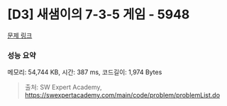 # [D3] 새샘이의 7-3-5 게임 - 5948 

[문제 링크](https://swexpertacademy.com/main/code/problem/problemDetail.do?contestProbId=AWZ2IErKCwUDFAUQ) 

### 성능 요약

메모리: 54,744 KB, 시간: 387 ms, 코드길이: 1,974 Bytes



> 출처: SW Expert Academy, https://swexpertacademy.com/main/code/problem/problemList.do